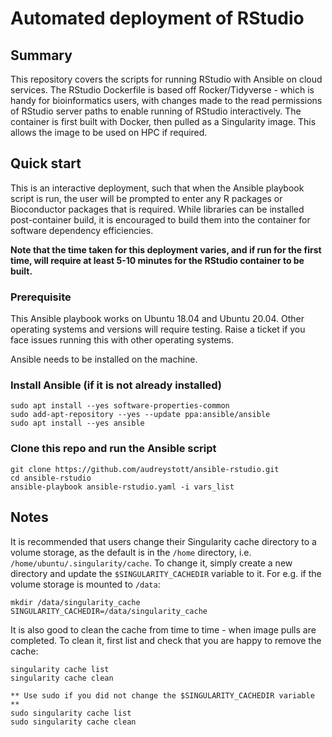 # Automated deployment of RStudio

## Summary
This repository covers the scripts for running RStudio with Ansible on cloud services. The RStudio Dockerfile is based off Rocker/Tidyverse - which is handy for bioinformatics users, with changes made to the read permissions of RStudio server paths to enable running of RStudio interactively. The container is first built with Docker, then pulled as a Singularity image. This allows the image to be used on HPC if required. 

## Quick start
This is an interactive deployment, such that when the Ansible playbook script is run, the user will be prompted to enter any R packages or Bioconductor packages that is required. While libraries can be installed post-container build, it is encouraged to build them into the container for software dependency efficiencies.

**Note that the time taken for this deployment varies, and if run for the first time, will require at least 5-10 minutes for the RStudio container to be built.**

### Prerequisite
This Ansible playbook works on Ubuntu 18.04 and Ubuntu 20.04. Other operating systems and versions will require testing. Raise a ticket if you face issues running this with other operating systems.

Ansible needs to be installed on the machine.

### Install Ansible (if it is not already installed)

    sudo apt install --yes software-properties-common
    sudo add-apt-repository --yes --update ppa:ansible/ansible
    sudo apt install --yes ansible
    
### Clone this repo and run the Ansible script

    git clone https://github.com/audreystott/ansible-rstudio.git
    cd ansible-rstudio
    ansible-playbook ansible-rstudio.yaml -i vars_list

## Notes
It is recommended that users change their Singularity cache directory to a volume storage, as the default is in the `/home` directory, i.e. `/home/ubuntu/.singularity/cache`. To change it, simply create a new directory and update the `$SINGULARITY_CACHEDIR` variable to it. For e.g. if the volume storage is mounted to `/data`:

    mkdir /data/singularity_cache
    SINGULARITY_CACHEDIR=/data/singularity_cache

It is also good to clean the cache from time to time - when image pulls are completed. To clean it, first list and check that you are happy to remove the cache:

    singularity cache list
    singularity cache clean

    ** Use sudo if you did not change the $SINGULARITY_CACHEDIR variable **
    sudo singularity cache list
    sudo singularity cache clean